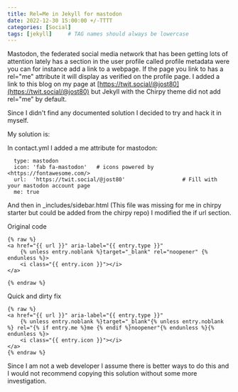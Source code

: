 ```yaml
---
title: Rel=Me in Jekyll for mastodon
date: 2022-12-30 15:00:00 +/-TTTT
categories: [Social]
tags: [jekyll]     # TAG names should always be lowercase
---
```

Mastodon, the federated social media network that has been getting lots of attention lately has a section in the user profile called profile metadata were you can for instance add a link to a webpage. If the page you link to has a rel="me" attribute it will display as verified on the profile page. I added a link to this blog on my page at [https://twit.social/@jost80](https://twit.social/@jost80) but Jekyll with the Chirpy theme did not add rel="me" by default. 

Since I didn't find any documented solution I decided to try and hack it in myself. 

My solution is:

In contact.yml I added a me attribute for mastodon:

```
  type: mastodon
  icon: 'fab fa-mastodon'   # icons powered by <https://fontawesome.com/>
  url:  'https://twit.social/@jost80'                  # Fill with your mastodon account page
  me: true
```

And then in _includes/sidebar.html (This file was missing for me in chirpy starter but could be added from the chirpy repo) I modified the if url section.

Original code

```
{% raw %}
<a href="{{ url }}" aria-label="{{ entry.type }}"
    {% unless entry.noblank %}target="_blank" rel="noopener" {% endunless %}>
    <i class="{{ entry.icon }}"></i>
</a>

{% endraw %}
```

Quick and dirty fix
```
{% raw %}
<a href="{{ url }}" aria-label="{{ entry.type }}"
    {% unless entry.noblank %}target="_blank"{% unless entry.noblank %} rel="{% if entry.me %}me {% endif %}noopener"{% endunless %}{% endunless %}>
    <i class="{{ entry.icon }}"></i>
</a>
{% endraw %}
```

Since I am not a web developer I assume there is better ways to do this and I would not recommend copying this solution without some more investigation.